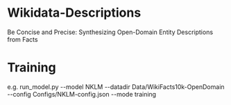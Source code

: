 # Wikidata-Descriptions
Be Concise and Precise: Synthesizing Open-Domain Entity Descriptions from Facts

# Training

e.g.
run_model.py --model NKLM --datadir Data/WikiFacts10k-OpenDomain --config Configs/NKLM-config.json --mode training

 
